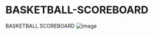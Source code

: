 # BASKETBALL-SCOREBOARD
BASKETBALL SCOREBOARD
![image](https://github.com/user-attachments/assets/ccc7c689-6689-4869-bc6a-d573b598b103)
